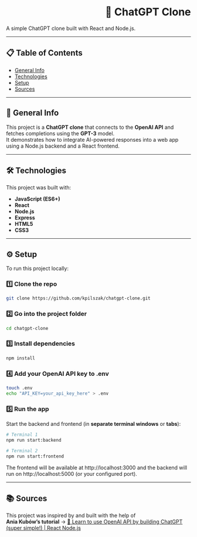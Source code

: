 <h1 align="right">💬 ChatGPT Clone</h1>

A simple ChatGPT clone built with React and Node.js.

---

## 📋 Table of Contents
- [General Info](#general-info)
- [Technologies](#technologies)
- [Setup](#setup)
- [Sources](#sources)

---

## 🧠 General Info
This project is a **ChatGPT clone** that connects to the **OpenAI API** and fetches completions using the **GPT-3** model.  
It demonstrates how to integrate AI-powered responses into a web app using a Node.js backend and a React frontend.

---

## 🛠️ Technologies
This project was built with:
- **JavaScript (ES6+)**
- **React**
- **Node.js**
- **Express**
- **HTML5**
- **CSS3**

---

## ⚙️ Setup
To run this project locally:

### 1️⃣ Clone the repo
```bash
git clone https://github.com/kpilszak/chatgpt-clone.git
```

### 2️⃣ Go into the project folder
```bash
cd chatgpt-clone
```

### 3️⃣ Install dependencies
```bash
npm install
```

### 4️⃣ Add your OpenAI API key to .env
```bash
touch .env
echo "API_KEY=your_api_key_here" > .env
```

### 5️⃣ Run the app
Start the backend and frontend (in **separate terminal windows** or **tabs**):
```bash
# Terminal 1
npm run start:backend
```
```bash
# Terminal 2
npm run start:frontend
```

The frontend will be available at http://localhost:3000 and the backend will run on http://localhost:5000
 (or your configured port).

---

## 📚 Sources
This project was inspired by and built with the help of  
**Ania Kubów’s tutorial** → [🛑 Learn to use OpenAI API by building ChatGPT (super simple!) | React Node.js](https://www.youtube.com/watch?v=JJ9fkYX7q4A)
